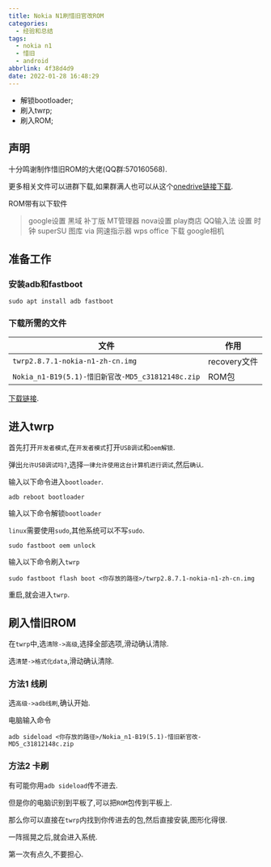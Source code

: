 ```yaml
---
title: Nokia N1刷惜旧官改ROM
categories:
  - 经验和总结
tags:
  - nokia n1
  - 惜旧
  - android
abbrlink: 4f38d4d9
date: 2022-01-28 16:48:29
---
```


* 解锁bootloader;
* 刷入twrp;
* 刷入ROM;

<!-- more -->

## 声明

十分鸣谢制作惜旧ROM的大佬(QQ群:570160568).

更多相关文件可以进群下载,如果群满人也可以从这个[onedrive链接下载](https://1drv.ms/u/s!AlAdPSrz4UaPjGHq01n1flodaY8c?e=gaFuqD).

ROM带有以下软件

> google设置
> 黑域 补丁版
> MT管理器
> nova设置
> play商店
> QQ输入法
> 设置
> 时钟
> superSU
> 图库
> via
> 网速指示器
> wps office
> 下载
> google相机 

## 准备工作

### 安装adb和fastboot

```shell
sudo apt install adb fastboot
```

### 下载所需的文件

| 文件 | 作用 |
| --- | --- |
| `twrp2.8.7.1-nokia-n1-zh-cn.img` | recovery文件 |
| `Nokia_n1-B19(5.1)-惜旧新官改-MD5_c31812148c.zip` | ROM包 |

[下载链接](https://1drv.ms/u/s!AlAdPSrz4UaPjGHq01n1flodaY8c?e=gaFuqD).

## 进入twrp

首先打开`开发者模式`,在`开发者模式`打开`USB调试`和`oem解锁`.



弹出`允许USB调试吗?`,选择`一律允许使用这台计算机进行调试`,然后`确认`.

输入以下命令进入`bootloader`.

```shell
adb reboot bootloader
```

输入以下命令解锁`bootloader`

`linux`需要使用`sudo`,其他系统可以不写`sudo`.

```shell
sudo fastboot oem unlock
```

输入以下命令刷入`twrp`

```shell
sudo fastboot flash boot <你存放的路径>/twrp2.8.7.1-nokia-n1-zh-cn.img
```

重启,就会进入`twrp`.

## 刷入惜旧ROM

在`twrp`中,选`清除->高级`,选择全部选项,滑动确认清除.

选`清楚->格式化data`,滑动确认清除.

### 方法1 线刷

选`高级->adb线刷`,确认开始.

电脑输入命令

```shell
adb sideload <你存放的路径>/Nokia_n1-B19(5.1)-惜旧新官改-MD5_c31812148c.zip
```

### 方法2 卡刷

有可能你用`adb sideload`传不进去.

但是你的电脑识别到平板了,可以把`ROM`包传到平板上.

那么你可以直接在`twrp`内找到你传进去的包,然后直接安装,图形化得很.

一阵摇晃之后,就会进入系统.

第一次有点久,不要担心.
